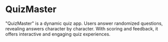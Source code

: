# QuizMaster
"QuizMaster" is a dynamic quiz app. Users answer randomized questions, revealing answers character by character. With scoring and feedback, it offers interactive and engaging quiz experiences.
